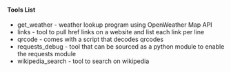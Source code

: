#### Tools List
- get_weather - weather lookup program using OpenWeather Map API 
- links - tool to pull href links on a website and list each link per line  
- qrcode - comes with a script that decodes qrcodes
- requests_debug - tool that can be sourced as a python module to enable the
  requests module  
- wikipedia_search - tool to search on wikipedia 
